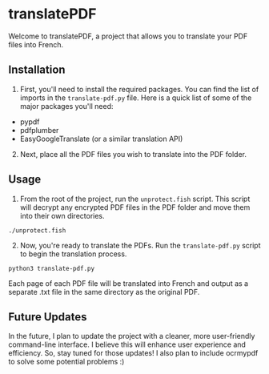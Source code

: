 # translatePDF
Welcome to translatePDF, a project that allows you to translate your PDF files into French.

## Installation
1. First, you'll need to install the required packages. You can find the list of imports in the `translate-pdf.py` file. Here is a quick list of some of the major packages you'll need:

- pypdf
- pdfplumber
- EasyGoogleTranslate (or a similar translation API)

2. Next, place all the PDF files you wish to translate into the PDF folder.

## Usage
1. From the root of the project, run the `unprotect.fish` script. This script will decrypt any encrypted PDF files in the PDF folder and move them into their own directories.

`./unprotect.fish`

2. Now, you're ready to translate the PDFs. Run the `translate-pdf.py` script to begin the translation process.

`python3 translate-pdf.py`

Each page of each PDF file will be translated into French and output as a separate .txt file in the same directory as the original PDF.

## Future Updates
In the future, I plan to update the project with a cleaner, more user-friendly command-line interface. I believe this will enhance user experience and efficiency. So, stay tuned for those updates! I also plan to include ocrmypdf to solve some potential problems :)

